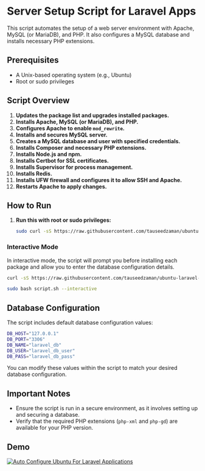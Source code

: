 ﻿# Server Setup Script for Laravel Apps

This script automates the setup of a web server environment with Apache, MySQL (or MariaDB), and PHP. It also configures a MySQL database and installs necessary PHP extensions.

## Prerequisites

- A Unix-based operating system (e.g., Ubuntu)
- Root or sudo privileges

## Script Overview

1. **Updates the package list and upgrades installed packages.**
2. **Installs Apache, MySQL (or MariaDB), and PHP.**
3. **Configures Apache to enable `mod_rewrite`.**
4. **Installs and secures MySQL server.**
5. **Creates a MySQL database and user with specified credentials.**
6. **Installs Composer and necessary PHP extensions.**
7. **Installs Node.js and npm.**
8. **Installs Certbot for SSL certificates.**
9. **Installs Supervisor for process management.**
10. **Installs Redis.**
11. **Installs UFW firewall and configures it to allow SSH and Apache.**
12. **Restarts Apache to apply changes.**


## How to Run

1. **Run this with root or sudo privileges:**
   ```sh
   sudo curl -sS https://raw.githubusercontent.com/tauseedzaman/ubuntu-laravel-setup/main/script.sh | bash
   ```
### Interactive Mode

In interactive mode, the script will prompt you before installing each package and allow you to enter the database configuration details.

```sh
curl -sS https://raw.githubusercontent.com/tauseedzaman/ubuntu-laravel-setup/main/script.sh -o script.sh
```

```sh
sudo bash script.sh --interactive
```

## Database Configuration

The script includes default database configuration values:

```sh
DB_HOST="127.0.0.1"
DB_PORT="3306"
DB_NAME="laravel_db"
DB_USER="laravel_db_user"
DB_PASS="laravel_db_pass"
```

You can modify these values within the script to match your desired database configuration.

## Important Notes

- Ensure the script is run in a secure environment, as it involves setting up and securing a database.
- Verify that the required PHP extensions (`php-xml` and `php-gd`) are available for your PHP version.

## Demo
[![Auto Configure Ubuntu For Laravel Applications](https://img.youtube.com/vi/R4xhm2HVgM4/0.jpg)](https://youtu.be/R4xhm2HVgM4)
